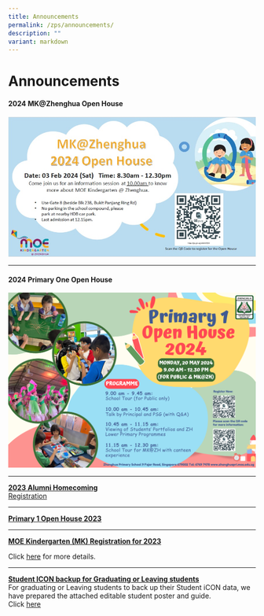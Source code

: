 ```yaml
---
title: Announcements
permalink: /zps/announcements/
description: ""
variant: markdown
---
```

<a id="top"></a>
# Announcements


#### **2024 MK@Zhenghua Open House**
![2024 MK@Zhenghua Open House](/images/MK%20Photos/MK_2024_Open_House.jpg)

***
#### **2024 Primary One Open House**
![](/images/Our%20info%20hub/2024_P1_Open_House.png)

***

[**2023 Alumni Homecoming**](/files/2023%20alumni%20teachers’%20day%20invite.pdf)<br>
[Registration](https://forms.moe.edu.sg/forms/Jq25ro)

***

[**Primary 1 Open House 2023**](https://www.zhenghuapri.moe.edu.sg/our-info-hub/Information-for-Parents/Open-House-2023/)

* * *

[**MOE Kindergarten (MK) Registration for 2023**](https://zhenghuapri.moe.edu.sg/zps/announcements#)

Click&nbsp;<a href="/zps/announcements/moe-kindergarten-mk-registration-for-2023/" target="_blank">here</a>&nbsp;for more details.


* * *

[**Student ICON backup for Graduating or Leaving students**](#top)<br>For graduating or Leaving students to back up their Student iCON data, we have prepared the attached editable student poster and guide.<br> Click <a href="/zps/announcements/student-icon-backup-for-graduating-or-leaving-students/" target="_blank">here</a><br clear="left">